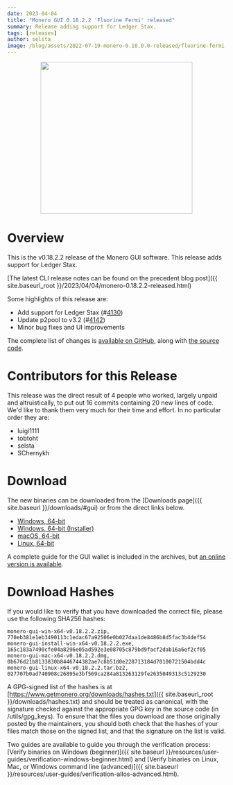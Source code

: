 ```yaml
---
date: 2023-04-04
title: "Monero GUI 0.18.2.2 'Fluorine Fermi' released"
summary: Release adding support for Ledger Stax. 
tags: [releases]
author: selsta
image: /blog/assets/2022-07-19-monero-0.18.0.0-released/fluorine-fermi.png
---
```


<div align="center">
  <img src="{{ page.image }}" width="350px">
</div>

# Overview

This is the v0.18.2.2 release of the Monero GUI software. This release adds support for Ledger Stax.

[The latest CLI release notes can be found on the precedent blog post]({{ site.baseurl_root }}/2023/04/04/monero-0.18.2.2-released.html)

Some highlights of this release are:

- Add support for Ledger Stax (#[4130](https://github.com/monero-project/monero-gui/pull/4130))
- Update p2pool to v3.2 (#[4142](https://github.com/monero-project/monero-gui/pull/4142))
- Minor bug fixes and UI improvements

The complete list of changes is [available on GitHub](https://github.com/monero-project/monero-gui/compare/v0.18.2.0...v0.18.2.2), along with [the source code](https://github.com/monero-project/monero-gui/tree/v0.18.2.2).

# Contributors for this Release

This release was the direct result of 4 people who worked, largely unpaid and altruistically, to put out 16 commits containing 20 new lines of code. We'd like to thank them very much for their time and effort. In no particular order they are:

- luigi1111
- tobtoht
- selsta
- SChernykh

# Download

The new binaries can be downloaded from the [Downloads page]({{ site.baseurl }}/downloads/#gui) or from the direct links below.

- [Windows, 64-bit](https://downloads.getmonero.org/gui/monero-gui-win-x64-v0.18.2.2.zip)
- [Windows, 64-bit (Installer)](https://downloads.getmonero.org/gui/monero-gui-install-win-x64-v0.18.2.2.exe)
- [macOS, 64-bit](https://downloads.getmonero.org/gui/monero-gui-mac-x64-v0.18.2.2.dmg)
- [Linux, 64-bit](https://downloads.getmonero.org/gui/monero-gui-linux-x64-v0.18.2.2.tar.bz2)

A complete guide for the GUI wallet is included in the archives, but [an online version is available](https://github.com/monero-ecosystem/monero-GUI-guide/blob/master/monero-GUI-guide.md).

# Download Hashes

If you would like to verify that you have downloaded the correct file, please use the following SHA256 hashes:

```
monero-gui-win-x64-v0.18.2.2.zip, 770eb381e1eb3490113c1edac67a92506e0b027daa1de8486b8d5fac3b4def54
monero-gui-install-win-x64-v0.18.2.2.exe, 165c183a7490cfe04a8296e05ad592e3e08705c879bd9facf2dab16a6ef2cf05
monero-gui-mac-x64-v0.18.2.2.dmg, 0b676d21b8133830b8446744382ae7c8b51d0e228713184d70100721504bdd4c
monero-gui-linux-x64-v0.18.2.2.tar.bz2, 027707b0ad740908c26895e3bf569ca284a813263129fe2635049313c5129230
```

A GPG-signed list of the hashes is at [https://www.getmonero.org/downloads/hashes.txt]({{ site.baseurl_root }}/downloads/hashes.txt) and should be treated as canonical, with the signature checked against the appropriate GPG key in the source code (in /utils/gpg_keys). To ensure that the files you download are those originally posted by the maintainers, you should both check that the hashes of your files match those on the signed list, and that the signature on the list is valid.

Two guides are available to guide you through the verification process: [Verify binaries on Windows (beginner)]({{ site.baseurl }}/resources/user-guides/verification-windows-beginner.html) and [Verify binaries on Linux, Mac, or Windows command line (advanced)]({{ site.baseurl }}/resources/user-guides/verification-allos-advanced.html).
